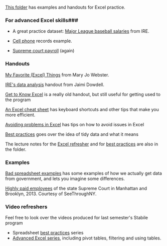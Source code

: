 [This folder](https://github.com/sarahcnyt/stabile/tree/master/xl) has examples and handouts for Excel practice. 

### For advanced Excel skills###
* A great practice dataset: [Major League baseball salaries](mlb2011.xlsx?raw=true) from IRE.

* [Cell phone](cellphones.xlsx?raw=true) records example.

* [Supreme court payroll](nysupremect-highpayroll-nybrooklyn.xlsx?raw=true) (again)

### Handouts ###

[My Favorite (Excel) Things](3346.pdf?raw=true) from Mary Jo Webster.

[IRE's data analysis](PivotTablesJD.docx?raw=true) handout from Jaimi Dowdell.

[Get to Know Excel](XLGetKnow.pdf) is a really old handout, but still useful for getting used to the program

[An Excel cheat sheet](macxlcheatsheet.pdf) has keyboard shortcuts and other tips that make you more efficient.

[Avoiding problems in Excel](avoid-xl-problems.pdf) has tips on how to avoid issues in Excel

[Best practices](bestpractices_v2.pdf) goes over the idea of tidy data and what it means

The lecture notes for the [Excel refresher](https://github.com/sarahcnyt/stabile/blob/master/xl/lecturenotes-xlrefresher.md) and for [best practices](https://github.com/sarahcnyt/stabile/blob/master/xl/lecturenotes-tidydata.md) are also in the folder.

### Examples ###

[Bad spreadsheet examples](bad-spreadsheet-examples.xlsx) has some examples of how we actually get data from government, and lets you imagine some differences.

[Highly paid employees](nysupremect-highpayroll-nybrooklyn.xlsx) of the state Supreme Court in Manhattan and Brooklyn, 2013. Courtesy of SeeThroughNY.

### Video refreshers ###
Feel free to look over the videos produced for last semester's Stabile program

* Spreadsheet [best practices](https://www.youtube.com/playlist?list=PL-Je9dqyEF8YS7Cy8BppKg5zrhiQC__n6) series
* [Advanced Excel series](https://www.youtube.com/playlist?list=PL-Je9dqyEF8aBMPIHRtYdwuodsgJzIGpI), including pivot tables, filtering and using tables.